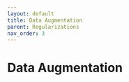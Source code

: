 ```yaml
---
layout: default
title: Data Augmentation
parent: Regularizations
nav_order: 3
---
```


# Data Augmentation

